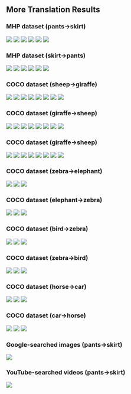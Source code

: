 ## More Translation Results

### MHP dataset (pants->skirt)

<img src='../imgs/more/label.png'>
<img src='../imgs/more/mhp-1.png'>
<img src='../imgs/more/mhp-2.png'>
<img src='../imgs/more/mhp-3.png'>
<img src='../imgs/more/mhp-4.png'>
<img src='../imgs/more/mhp-5.png'>

### MHP dataset (skirt->pants)

<img src='../imgs/more/label.png'>
<img src='../imgs/more/mhp-6.png'>
<img src='../imgs/more/mhp-7.png'>
<img src='../imgs/more/mhp-8.png'>
<img src='../imgs/more/mhp-9.png'>
<img src='../imgs/more/mhp-10.png'>

### COCO dataset (sheep->giraffe)

<img src='../imgs/more/label.png'>
<img src='../imgs/more/coco-1.png'>
<img src='../imgs/more/coco-2.png'>
<img src='../imgs/more/coco-3.png'>
<img src='../imgs/more/coco-4.png'>
<img src='../imgs/more/coco-5.png'>
<img src='../imgs/more/coco-6.png'>
<img src='../imgs/more/coco-7.png'>

### COCO dataset (giraffe->sheep)

<img src='../imgs/more/label.png'>
<img src='../imgs/more/coco-8.png'>
<img src='../imgs/more/coco-9.png'>
<img src='../imgs/more/coco-10.png'>
<img src='../imgs/more/coco-11.png'>
<img src='../imgs/more/coco-12.png'>
<img src='../imgs/more/coco-13.png'>
<img src='../imgs/more/coco-14.png'>

### COCO dataset (giraffe->sheep)

<img src='../imgs/more/label.png'>
<img src='../imgs/more/coco-8.png'>
<img src='../imgs/more/coco-9.png'>
<img src='../imgs/more/coco-10.png'>
<img src='../imgs/more/coco-11.png'>
<img src='../imgs/more/coco-12.png'>
<img src='../imgs/more/coco-13.png'>
<img src='../imgs/more/coco-14.png'>

### COCO dataset (zebra->elephant)

<img src='../imgs/more/label.png'>
<img src='../imgs/more/coco-15.png'>
<img src='../imgs/more/coco-16.png'>

### COCO dataset (elephant->zebra)

<img src='../imgs/more/label.png'>
<img src='../imgs/more/coco-17.png'>
<img src='../imgs/more/coco-18.png'>

### COCO dataset (bird->zebra)

<img src='../imgs/more/label.png'>
<img src='../imgs/more/coco-19.png'>
<img src='../imgs/more/coco-20.png'>

### COCO dataset (zebra->bird)

<img src='../imgs/more/label.png'>
<img src='../imgs/more/coco-21.png'>
<img src='../imgs/more/coco-22.png'>

### COCO dataset (horse->car)

<img src='../imgs/more/label.png'>
<img src='../imgs/more/coco-23.png'>
<img src='../imgs/more/coco-24.png'>

### COCO dataset (car->horse)

<img src='../imgs/more/label.png'>
<img src='../imgs/more/coco-25.png'>
<img src='../imgs/more/coco-26.png'>

### Google-searched images (pants->skirt)

<img src='../imgs/more/google.png'>

### YouTube-searched videos (pants->skirt)

<img src='../imgs/more/youtube.png'>

